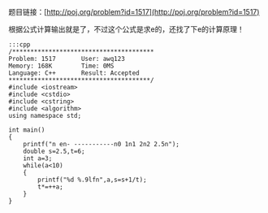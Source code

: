 <!--
.. title: POJ 1517 u Calculate e C++版
.. slug: poj-1517
.. date: 2013-04-07T07:52:40+08:00
.. tags:
.. link:
.. description:
.. type: text
-->

题目链接：[http://poj.org/problem?id=1517](http://poj.org/problem?id=1517)

根据公式计算输出就是了，不过这个公式是求e的，还找了下e的计算原理！

	:::cpp
	/***************************************
	Problem: 1517		User: awq123
	Memory: 168K		Time: 0MS
	Language: C++		Result: Accepted
	***************************************/
	#include <iostream>
	#include <cstdio>
	#include <cstring>
	#include <algorithm>
	using namespace std;

	int main()
	{
		printf("n en- -----------n0 1n1 2n2 2.5n");
		double s=2.5,t=6;
		int a=3;
		while(a<10)
		{
			printf("%d %.9lfn",a,s=s+1/t);
			t*=++a;
		}
	}
